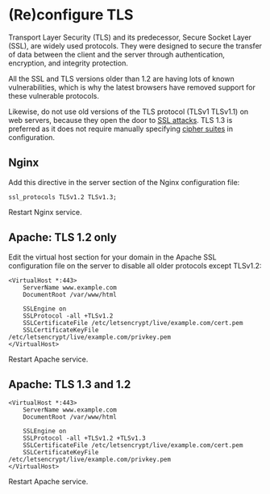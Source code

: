 # (Re)configure TLS

Transport Layer Security (TLS) and its predecessor, Secure Socket Layer (SSL), are widely used protocols. They were designed to secure the transfer of data between the client and the server through authentication, encryption, and integrity protection.

All the SSL and TLS versions older than 1.2 are having lots of known vulnerabilities, which is why the latest browsers have removed support for these vulnerable protocols. 

Likewise, do not use old versions of the TLS protocol (TLSv1 TLSv1.1) on web servers, because they open the door to [SSL attacks](https://network.tymyrddin.dev/docs/notes/hacks). TLS 1.3 is preferred as it does not require manually specifying [cipher suites](cipher.md) in configuration.

## Nginx

Add this directive in the server section of the Nginx configuration file:

    ssl_protocols TLSv1.2 TLSv1.3;

Restart Nginx service.

## Apache: TLS 1.2 only

Edit the virtual host section for your domain in the Apache SSL configuration file on the server to disable all older protocols except TLSv1.2:

    <VirtualHost *:443>
        ServerName www.example.com
        DocumentRoot /var/www/html
    
        SSLEngine on
        SSLProtocol -all +TLSv1.2
        SSLCertificateFile /etc/letsencrypt/live/example.com/cert.pem
        SSLCertificateKeyFile /etc/letsencrypt/live/example.com/privkey.pem
    </VirtualHost>

Restart Apache service.

## Apache: TLS 1.3 and 1.2

    <VirtualHost *:443>
        ServerName www.example.com
        DocumentRoot /var/www/html
    
        SSLEngine on
        SSLProtocol -all +TLSv1.2 +TLSv1.3
        SSLCertificateFile /etc/letsencrypt/live/example.com/cert.pem
        SSLCertificateKeyFile /etc/letsencrypt/live/example.com/privkey.pem
    </VirtualHost>

Restart Apache service.
